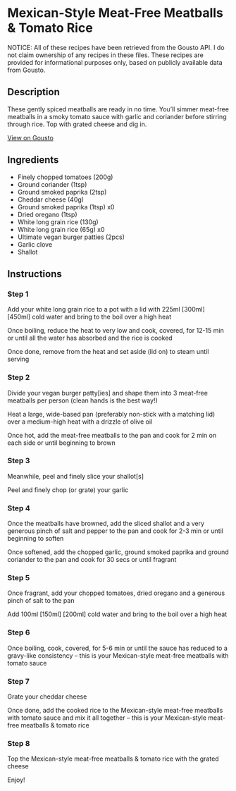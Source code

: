 # Mexican-Style Meat-Free Meatballs & Tomato Rice

NOTICE: All of these recipes have been retrieved from the Gousto API. I do not claim ownership of any recipes in these files. These recipes are provided for informational purposes only, based on publicly available data from Gousto.

## Description

These gently spiced meatballs are ready in no time. You’ll simmer meat-free meatballs in a smoky tomato sauce with garlic and coriander before stirring through rice. Top with grated cheese and dig in. 

[View on Gousto](https://www.gousto.co.uk/recipes/cookbook/mexican-meat-free-meatballs-tomato-rice)

## Ingredients

- Finely chopped tomatoes (200g)
- Ground coriander (1tsp)
- Ground smoked paprika (2tsp)
- Cheddar cheese (40g)
- Ground smoked paprika (1tsp) x0
- Dried oregano (1tsp)
- White long grain rice (130g)
- White long grain rice (65g) x0
- Ultimate vegan burger patties (2pcs)
- Garlic clove
- Shallot

## Instructions


### Step 1

Add your white long grain rice to a pot with a lid with 225ml <span class="text-purple">[300ml]</span> <span class="text-danger">[450ml] </span>cold water and bring to the boil over a high heat

Once boiling, reduce the heat to very low and cook, covered, for 12-15 min or until all the water has absorbed and the rice is cooked

Once done, remove from the heat and set aside (lid on) to steam until serving


### Step 2

Divide your vegan burger patty[ies] and shape them into 3 meat-free meatballs per person (clean hands is the best way!)

Heat a large, wide-based pan (preferably non-stick with a matching lid) over a medium-high heat with a drizzle of olive oil

Once hot, add the meat-free meatballs to the pan and cook for 2 min on each side or until beginning to brown


### Step 3

Meanwhile, peel and finely slice your shallot[s]

Peel and finely chop (or grate) your garlic


### Step 4

Once the meatballs have browned, add the sliced shallot and a very generous pinch of salt and pepper to the pan and cook for 2-3 min or until beginning to soften

Once softened, add the chopped garlic, ground smoked paprika and ground coriander to the pan and cook for 30 secs or until fragrant


### Step 5

Once fragrant, add your chopped tomatoes, dried oregano and a generous pinch of salt to the pan

Add 100ml <span class="text-purple">[150ml]</span> <span class="text-danger">[200ml]</span> cold water and bring to the boil over a high heat


### Step 6

Once boiling, cook, covered, for 5-6 min or until the sauce has reduced to a gravy-like consistency – this is your Mexican-style meat-free meatballs with tomato sauce


### Step 7

Grate your cheddar cheese

Once done, add the cooked rice to the Mexican-style meat-free meatballs with tomato sauce and mix it all together – this is your Mexican-style meat-free meatballs & tomato rice

### Step 8

Top the Mexican-style meat-free meatballs & tomato rice with the grated cheese

Enjoy!

